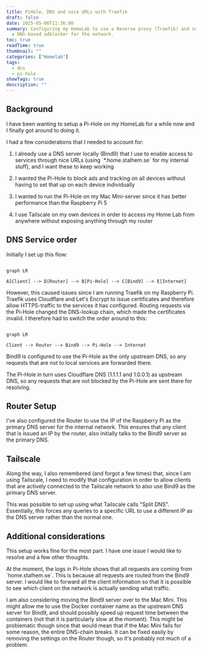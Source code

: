 ```yaml
---
title: PiHole, DNS and nice URLs with Traefik
draft: false
date: 2025-05-06T11:36:00
summary: Configuring my HomeLab to use a Reverse proxy (Traefik) and setting up
  a DNS-based adblocker for the network.
toc: true
readTime: true
thumbnail: ""
categories: ["Homelab"]
tags:
  - dns
  - pi-hole
showTags: true
description: ""
---
```


## Background

I have been wanting to setup a Pi-Hole on my HomeLab for a while now and I finally got around to doing it.

I had a few considerations that I needed to account for:

1. I already use a DNS server locally (Bind9) that I use to enable access to services through nice URLs (using \`\*.home.stalhem.se\` for my internal stuff), and I want these to keep working

2. I wanted the Pi-Hole to block ads and tracking on all devices without having to set that up on each device individually

3. I wanted to run the Pi-Hole on my Mac Mini-server since it has better performance than the Raspberry Pi 5

4. I use Tailscale on my own devices in order to access my Home Lab from anywhere without exposing anything through my router

## DNS Service order

Initially I set up this flow:

```mermaid

graph LR

A[Client] --> D[Router] --> B[Pi-Hole] --> C[Bind9] --> E[Internet]

```

However, this caused issues since I am running Traefik on my Raspberry Pi. Traefik uses Cloudflare and Let's Encrypt to issue certificates and therefore allow HTTPS-traffic to the services it has configured. Routing requests via the Pi-Hole changed the DNS-lookup chain, which made the certificates invalid. I therefore had to switch the order around to this:

```mermaid

graph LR

Client --> Router --> Bind9 --> Pi-Hole --> Internet

```

Bind9 is configured to use the Pi-Hole as the only upstream DNS, so any requests that are not to local services are forwarded there.

The Pi-Hole in turn uses Cloudflare DNS (1.1.1.1 and 1.0.0.1) as upstream DNS, so any requests that are not blocked by the Pi-Hole are sent there for resolving.

## Router Setup

I've also configured the Router to use the IP of the Raspberry Pi as the primary DNS server for the internal network. This ensures that any client that is issued an IP by the router, also initially talks to the Bind9 server as the primary DNS.

## Tailscale

Along the way, I also remembered (and forgot a few times) that, since I am using Tailscale, I need to modify that configuration in order to allow clients that are actively connected to the Tailscale network to also use Bind9 as the primary DNS server.

This was possible to set up using what Tailscale calls "Split DNS". Essentially, this forces any queries to a specific URL to use a different IP as the DNS server rather than the normal one.

## Additional considerations

This setup works fine for the most part. I have one issue I would like to resolve and a few other thoughts.

At the moment, the logs in Pi-Hole shows that all requests are coming from \`home.stalhem.se\`. This is because all requests are routed from the Bind9 server. I would like to forward all the client information so that it is possible to see which client on the network is actually sending what traffic.

I am also considering moving the Bind9 server over to the Mac Mini. This might allow me to use the Docker container name as the upstream DNS server for Bind9, and should possibly speed up request time between the containers (not that it is particularly slow at the moment). This might be problematic though since that would mean that if the Mac Mini fails for some reason, the entire DNS-chain breaks. It can be fixed easily by removing the settings on the Router though, so it's probably not much of a problem.
